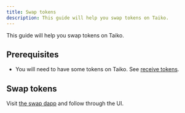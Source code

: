 ```yaml
---
title: Swap tokens
description: This guide will help you swap tokens on Taiko.
---
```


This guide will help you swap tokens on Taiko.

## Prerequisites

- You will need to have some tokens on Taiko. See [receive tokens](/guides/receive-tokens).

## Swap tokens

Visit [the swap dapp](https://swap.katla.taiko.xyz) and follow through the UI.
